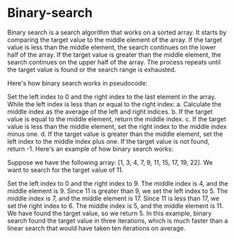 # Binary-search

Binary search is a search algorithm that works on a sorted array. It starts by comparing the target value to the middle element of the array. If the target value is less than the middle element, the search continues on the lower half of the array. If the target value is greater than the middle element, the search continues on the upper half of the array. The process repeats until the target value is found or the search range is exhausted.

Here's how binary search works in pseudocode:

Set the left index to 0 and the right index to the last element in the array.
While the left index is less than or equal to the right index:
a. Calculate the middle index as the average of the left and right indices.
b. If the target value is equal to the middle element, return the middle index.
c. If the target value is less than the middle element, set the right index to the middle index minus one.
d. If the target value is greater than the middle element, set the left index to the middle index plus one.
If the target value is not found, return -1.
Here's an example of how binary search works:

Suppose we have the following array: [1, 3, 4, 7, 9, 11, 15, 17, 19, 22]. We want to search for the target value of 11.

Set the left index to 0 and the right index to 9.
The middle index is 4, and the middle element is 9. Since 11 is greater than 9, we set the left index to 5.
The middle index is 7, and the middle element is 17. Since 11 is less than 17, we set the right index to 6.
The middle index is 5, and the middle element is 11. We have found the target value, so we return 5.
In this example, binary search found the target value in three iterations, which is much faster than a linear search that would have taken ten iterations on average.





